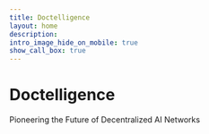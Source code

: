```yaml
---
title: Doctelligence
layout: home
description: 
intro_image_hide_on_mobile: true
show_call_box: true
---
```


# Doctelligence
Pioneering the Future of Decentralized AI Networks
